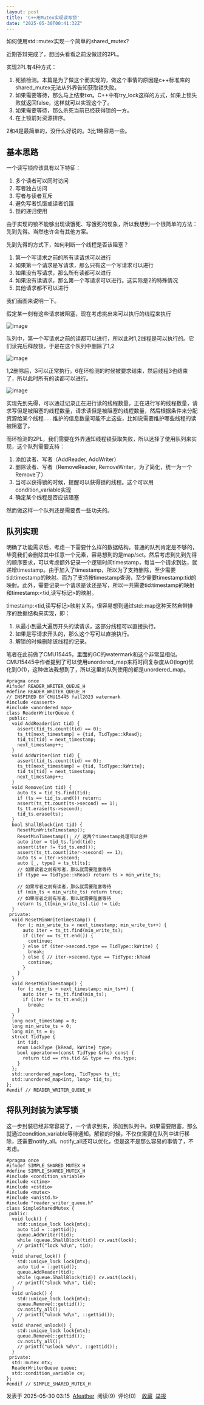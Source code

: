 ```yaml
---
layout: post
title: 'C++用Mutex实现读写锁'
date: "2025-05-30T00:41:32Z"
---
```

如何使用std::mutex实现一个简单的shared\_mutex?

近期答辩完成了，想回头看看之前没做过的2PL。

实现2PL有4种方式：

1.  死锁检测。本篇是为了做这个而实现的，做这个事情的原因是c++标准库的shared\_mutex无法从外界告知获取锁失败。
2.  如果需要等待，那么马上结束txn。C++中有try\_lock这样的方式，如果上锁失败就返回false，这样就可以实现这个了。
3.  如果需要等待，那么杀死当前已经获得锁的一方。
4.  在上锁前对资源排序。

2和4是最简单的，没什么好说的。3比1略容易一些。

基本思路
----

一个读写锁应该具有以下特征：

1.  多个读者可以同时访问
2.  写者独占访问
3.  写者与读者互斥
4.  避免写者饥饿或读者饥饿
5.  锁的递归使用

由于实现的锁不能够出现读饿死、写饿死的现象，所以我想到一个很简单的方法：先到先得。当然也许会有其他方案。

先到先得的方式下，如何判断一个线程是否该阻塞？

1.  第一个写请求之前的所有读请求可以进行
2.  如果第一个请求是写请求，那么只有这一个写请求可以进行
3.  如果没有写请求，那么所有读都可以进行
4.  如果没有读请求，那么第一个写请求可以进行。这实际是2的特殊情况
5.  其他请求都不可以进行

我们画图来说明一下。

假定某一刻有这些请求被阻塞，现在考虑挑出来可以执行的线程来执行

![image](https://img2024.cnblogs.com/blog/2771459/202505/2771459-20250530025057731-1093616553.png)

队列中，第一个写请求之前的读都可以进行，所以此时1,2线程是可以执行的。它们读完后释放锁，于是在这个队列中删除了1,2

![image](https://img2024.cnblogs.com/blog/2771459/202505/2771459-20250530025152623-1040578456.png)

1,2删除后，3可以正常执行。6在环检测的时候被要求结束，然后线程3也结束了，所以此时所有的读都可以进行。

![image](https://img2024.cnblogs.com/blog/2771459/202505/2771459-20250530025711435-524980423.png)

实现先到先得，可以通过记录正在进行读的线程数量，正在进行写的线程数量，请求写但是被阻塞的线程数量，请求读但是被阻塞的线程数量，然后根据条件来分配资源给某个线程……维护的信息数量可能不止这些，比如说需要维护哪些线程的读被阻塞了。

而环检测的2PL，我们需要在外界通知线程锁获取失败，所以选择了使用队列来实现，这个队列需要支持：

1.  添加读者、写者（AddReader, AddWriter）
2.  删除读者、写者（RemoveReader, RemoveWriter，为了简化，统一为一个Remove了）
3.  当可以获得锁的时候，提醒可以获得锁的线程。这个可以用condition\_variable实现
4.  确定某个线程是否应该阻塞

然而做这样一个队列还是需要费一些功夫的。

队列实现
----

明确了功能需求后，考虑一下需要什么样的数据结构。普通的队列肯定是不够的，毕竟我们会删除其中任意一个元素，容易想到的是map/set。然后考虑到先到先得的顺序要求，可以考虑额外记录一个逻辑时间timestamp，每当一个请求到达，就递增timestamp。由于加入了timestamp，所以为了支持删除，至少需要tid:timestamp的映射。而为了支持按timestamp查询，至少需要timestamp:tid的映射。此外，需要记录一个请求是读还是写，所以一共需要tid:timestamp的映射和timestamp:<tid,读写标记>的映射。

timestamp:<tid,读写标记>映射关系，很容易想到通过std::map这种天然自带排序的数据结构来实现，即：

1.  从最小到最大遍历开头的读请求，这部分线程可以直接执行。
2.  如果是写请求开头的，那么这个写可以直接执行。
3.  解锁的时候删除该线程的记录。

笔者在此前做了CMU15445，里面的GC的watermark和这个非常显相似。CMU15445中作者提到了可以使用unordered\_map来将时间复杂度从O(logn)优化到O(1)，这种做法我想到了，所以这里的队列使用的都是unordered\_map。

    #pragma once
    #ifndef READER_WRITER_QUEUE_H
    #define READER_WRITER_QUEUE_H
    // INSPIRED BY CMU15445 fall2023 watermark
    #include <cassert>
    #include <unordered_map>
    class ReaderWriterQueue {
     public:
      void AddReader(int tid) {
        assert(tid_ts.count(tid) == 0);
        ts_tt[next_timestamp] = {tid, TidType::kRead};
        tid_ts[tid] = next_timestamp;
        next_timestamp++;
      }
      void AddWriter(int tid) {
        assert(tid_ts.count(tid) == 0);
        ts_tt[next_timestamp] = {tid, TidType::kWrite};
        tid_ts[tid] = next_timestamp;
        next_timestamp++;
      }
      void Remove(int tid) {
        auto ts = tid_ts.find(tid);
        if (ts == tid_ts.end()) return;
        assert(ts_tt.count(ts->second) == 1);
        ts_tt.erase(ts->second);
        tid_ts.erase(ts);
      }
      bool ShallBlock(int tid) {
        ResetMinWriteTimestamp();
        ResetMinTimestamp(); // 这两个timestamp处理可以合并
        auto iter = tid_ts.find(tid);
        assert(iter != tid_ts.end());
        assert(ts_tt.count(iter->second) == 1);
        auto ts = iter->second;
        auto [_, type] = ts_tt[ts];
        // 如果读者之前有写者，那么就需要阻塞等待
        if (type == TidType::kRead) return ts > min_write_ts;
    
        // 如果写者之前有读者，那么就需要阻塞等待
        if (min_ts < min_write_ts) return true;
        // 如果写者之前有写者，那么就需要阻塞等待
        return ts_tt[min_write_ts].tid != tid;
      }
     private:
      void ResetMinWriteTimestamp() {
        for (; min_write_ts < next_timestamp; min_write_ts++) {
          auto iter = ts_tt.find(min_write_ts);
          if (iter == ts_tt.end()) {
            continue;
          } else if (iter->second.type == TidType::kWrite) {
            break;
          } else { // iter->second.type == TidType::kRead
            continue;
          }
        }
      }
      void ResetMinTimestamp() {
        for (; min_ts < next_timestamp; min_ts++) {
          auto iter = ts_tt.find(min_ts);
          if (iter != ts_tt.end())
            break;
        }
      }
      long next_timestamp = 0;
      long min_write_ts = 0;
      long min_ts = 0;
      struct TidType {
        int tid;
        enum LockType {kRead, kWrite} type;
        bool operator==(const TidType &rhs) const {
          return tid == rhs.tid && type == rhs.type;
        }
      };
      std::unordered_map<long, TidType> ts_tt;
      std::unordered_map<int, long> tid_ts;
    };
    #endif // READER_WRITER_QUEUE_H
    

将队列封装为读写锁
---------

这一步封装已经非常容易了，一个请求到来，添加到队列中。如果需要阻塞，那么就通过condition\_variable等待通知。解锁的时候，不仅仅需要在队列中进行移除，还需要notify\_all。notify\_all还可以优化，但是这不是那么容易的事情了，不考虑。

    #pragma once
    #ifndef SIMPLE_SHARED_MUTEX_H
    #define SIMPLE_SHARED_MUTEX_H
    #include <condition_variable>
    #include <ctime>
    #include <cstdio>
    #include <mutex>
    #include <unistd.h>
    #include "reader_writer_queue.h"
    class SimpleSharedMutex {
     public:
      void lock() {
        std::unique_lock lock{mtx};
        auto tid = ::gettid();
        queue.AddWriter(tid);
        while (queue.ShallBlock(tid)) cv.wait(lock);
        // printf("lock %d\n", tid);
      }
      void shared_lock() {
        std::unique_lock lock{mtx};
        auto tid = ::gettid();
        queue.AddReader(tid);
        while (queue.ShallBlock(tid)) cv.wait(lock);
        // printf("slock %d\n", tid);
      }
      void unlock() {
        std::unique_lock lock{mtx};
        queue.Remove(::gettid());
        cv.notify_all();
        // printf("ulock %d\n", ::gettid());
      }
      void shared_unlock() {
        std::unique_lock lock{mtx};
        queue.Remove(::gettid());
        cv.notify_all();
        // printf("uslock %d\n", ::gettid());
      }
     private:
      std::mutex mtx;
      ReaderWriterQueue queue;
      std::condition_variable cv;
    };
    #endif // SIMPLE_SHARED_MUTEX_H
    

发表于 2025-05-30 03:15  [Afeather](https://www.cnblogs.com/Afeather)  阅读(9)  评论(0)    [收藏](javascript:void\(0\))  [举报](javascript:void\(0\))